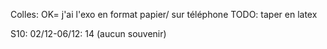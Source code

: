 Colles:
OK= j'ai l'exo en format papier/ sur téléphone
TODO: taper en latex


S10: 02/12-06/12: 14  (aucun souvenir)